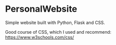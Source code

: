 # PersonalWebsite
Simple website built with Python, Flask and CSS.

Good course of CSS, which I used and recommend: https://www.w3schools.com/css/
